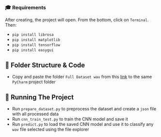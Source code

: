 
### :mortar_board: Requirements
After creating, the project will open. From the bottom, click on <code>Terminal</code>. Then:
* <code>pip install librosa</code>
* <code>pip install matplotlib</code>
* <code>pip install tensorflow</code>
* <code>pip install easygui</code>

## :scroll: Folder Structure & Code
* Copy and paste the folder <code>Full Dataset wav</code> from this [link](https://drive.google.com/drive/folders/1Qhbkwe_-YTcUpX4WdL_FgtgirT0ik73D?usp=drive_link) to the same <code>PyCharm</code> project folder

## :star2: Running The Project
* Run <code>prepare_dataset.py</code> to preprocess the dataset and create a <code>json</code> file with all processed data
* Run <code>cnn_train_test.py</code> to train the CNN model and save it
* Run <code>predict.py</code> to load the saved CNN model and use it to classify any <code>wav</code> file selected using the file explorer
